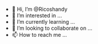 - 👋 Hi, I’m @Ricoshandy
- 👀 I’m interested in ...
- 🌱 I’m currently learning ...
- 💞️ I’m looking to collaborate on ...
- 📫 How to reach me ...

<!---
Ricoshandy/Ricoshandy is a ✨ special ✨ repository because its `README.md` (this file) appears on your GitHub profile.
You can click the Preview link to take a look at your changes.
--->
